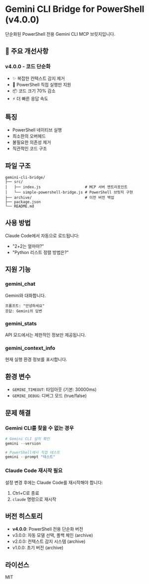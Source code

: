 # Gemini CLI Bridge for PowerShell (v4.0.0)

단순화된 PowerShell 전용 Gemini CLI MCP 브릿지입니다.

## 🚀 주요 개선사항

### v4.0.0 - 코드 단순화
- ✨ 복잡한 컨텍스트 감지 제거
- 🎯 PowerShell 직접 실행만 지원
- 📦 코드 크기 70% 감소
- ⚡ 더 빠른 응답 속도

## 특징

- PowerShell 네이티브 실행
- 최소한의 오버헤드
- 불필요한 의존성 제거
- 직관적인 코드 구조

## 파일 구조

```
gemini-cli-bridge/
├── src/
│   ├── index.js                    # MCP 서버 엔트리포인트
│   └── simple-powershell-bridge.js # PowerShell 브릿지 구현
├── archive/                        # 이전 버전 백업
├── package.json
└── README.md
```

## 사용 방법

Claude Code에서 자동으로 로드됩니다:
- "2+2는 얼마야?"
- "Python 리스트 정렬 방법은?"

## 지원 기능

### gemini_chat
Gemini와 대화합니다.
```
프롬프트: "안녕하세요"
응답: Gemini의 답변
```

### gemini_stats
API 모드에서는 제한적인 정보만 제공됩니다.

### gemini_context_info
현재 실행 환경 정보를 표시합니다.

## 환경 변수

- `GEMINI_TIMEOUT`: 타임아웃 (기본: 30000ms)
- `GEMINI_DEBUG`: 디버그 모드 (true/false)

## 문제 해결

### Gemini CLI를 찾을 수 없는 경우
```powershell
# Gemini CLI 설치 확인
gemini --version

# PowerShell에서 직접 테스트
gemini --prompt "테스트"
```

### Claude Code 재시작 필요
설정 변경 후에는 Claude Code를 재시작해야 합니다:
1. Ctrl+C로 종료
2. `claude` 명령으로 재시작

## 버전 히스토리

- **v4.0.0**: PowerShell 전용 단순화 버전
- v3.0.0: 자동 모델 선택, 폴백 체인 (archive)
- v2.0.0: 컨텍스트 감지 시스템 (archive)
- v1.0.0: 초기 버전 (archive)

## 라이선스

MIT